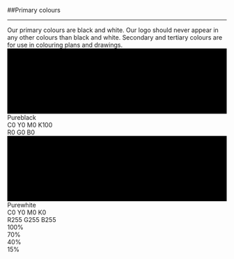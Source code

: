 <section id="colours-page-primary-colours">
</section>

##Primary colours
<hr>
Our primary colours are black and white. Our logo should never appear in any other colours than black and white. Secondary and tertiary colours are for use in colouring plans and drawings.

<div class="swatch primary">
	<svg width="100%" height="50%">
		<rect width="100%" height="100%" class="bvn-black" />
	</svg>
	<div class="values">Pureblack<br>
		<span class="cmyk-wrap">
			<span class="colour-letter">C</span><span class="colour-value">0</span>
			<span class="colour-letter">Y</span><span class="colour-value">0</span>
			<span class="colour-letter">M</span><span class="colour-value">0</span>
			<span class="colour-letter">K</span><span class="colour-value">100</span>
		</span>
		<br>
		<span class="rbg-wrap">
			<span class="colour-letter">R</span><span class="colour-value">0</span>
			<span class="colour-letter">G</span><span class="colour-value">0</span>
			<span class="colour-letter">B</span><span class="colour-value">0</span>
		</span>
	</div>
</div>

<div class="swatch primary">
	<svg width="100%" height="50%">
		<rect width="100%" height="100%" class="bvn-white" />
	</svg>
	<div class="values">Purewhite<br>
		<span class="cmyk-wrap"> 
			<span class="colour-letter">C</span><span class="colour-value">0</span>
			<span class="colour-letter">Y</span><span class="colour-value">0</span>
			<span class="colour-letter">M</span><span class="colour-value">0</span>
			<span class="colour-letter">K</span><span class="colour-value">0</span>
		</span>
		<br>
		<span class="rbg-wrap">
			<span class="colour-letter">R</span><span class="colour-value">255</span>
			<span class="colour-letter">G</span><span class="colour-value">255</span>
			<span class="colour-letter">B</span><span class="colour-value">255</span>
		</span>
	</div>
</div>


<div class="swatch tint">
	<div class="tint-wrapper"><div class="tint100"></div><div class="tint-value">100%</div></div>
	<div class="tint-wrapper"><div class="tint070"></div><div class="tint-value">70%</div></div>
	<div class="tint-wrapper"><div class="tint040"></div><div class="tint-value">40%</div></div>
	<div class="tint-wrapper"><div class="tint015"></div><div class="tint-value">15%</div></div>
</div>